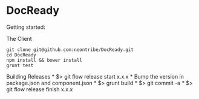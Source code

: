 DocReady
========

Getting started:

The Client

    git clone git@github.com:neontribe/DocReady.git
    cd DocReady
    npm install && bower install
    grunt test

Building Releases
	* $> git flow release start x.x.x
	* Bump the version in package.json and component.json
	* $> grunt build
	* $> git commit -a
	* $> git flow release finish x.x.x
